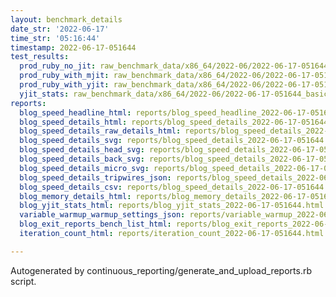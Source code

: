 ```yaml
---
layout: benchmark_details
date_str: '2022-06-17'
time_str: '05:16:44'
timestamp: 2022-06-17-051644
test_results:
  prod_ruby_no_jit: raw_benchmark_data/x86_64/2022-06/2022-06-17-051644_basic_benchmark_prod_ruby_no_jit.json
  prod_ruby_with_mjit: raw_benchmark_data/x86_64/2022-06/2022-06-17-051644_basic_benchmark_prod_ruby_with_mjit.json
  prod_ruby_with_yjit: raw_benchmark_data/x86_64/2022-06/2022-06-17-051644_basic_benchmark_prod_ruby_with_yjit.json
  yjit_stats: raw_benchmark_data/x86_64/2022-06/2022-06-17-051644_basic_benchmark_yjit_stats.json
reports:
  blog_speed_headline_html: reports/blog_speed_headline_2022-06-17-051644.html
  blog_speed_details_html: reports/blog_speed_details_2022-06-17-051644.html
  blog_speed_details_raw_details_html: reports/blog_speed_details_2022-06-17-051644.raw_details.html
  blog_speed_details_svg: reports/blog_speed_details_2022-06-17-051644.svg
  blog_speed_details_head_svg: reports/blog_speed_details_2022-06-17-051644.head.svg
  blog_speed_details_back_svg: reports/blog_speed_details_2022-06-17-051644.back.svg
  blog_speed_details_micro_svg: reports/blog_speed_details_2022-06-17-051644.micro.svg
  blog_speed_details_tripwires_json: reports/blog_speed_details_2022-06-17-051644.tripwires.json
  blog_speed_details_csv: reports/blog_speed_details_2022-06-17-051644.csv
  blog_memory_details_html: reports/blog_memory_details_2022-06-17-051644.html
  blog_yjit_stats_html: reports/blog_yjit_stats_2022-06-17-051644.html
  variable_warmup_warmup_settings_json: reports/variable_warmup_2022-06-17-051644.warmup_settings.json
  blog_exit_reports_bench_list_html: reports/blog_exit_reports_2022-06-17-051644.bench_list.html
  iteration_count_html: reports/iteration_count_2022-06-17-051644.html

---
```

Autogenerated by continuous_reporting/generate_and_upload_reports.rb script.
